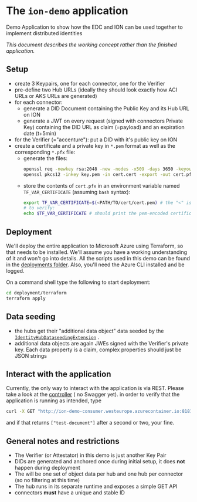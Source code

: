 # The `ion-demo` application

Demo Application to show how the EDC and ION can be used together to implement distributed identities

_This document describes the working concept rather than the finished application._

## Setup

- create 3 Keypairs, one for each connector, one for the Verifier
- pre-define two Hub URLs (ideally they should look exactly how ACI URLs or AKS URLs are generated)
- for each connector:
    + generate a DID Document containing the Public Key and its Hub URL on ION
    + generate a JWT on every request (signed with connectors Private Key) containing the DID URL as claim (=payload)
      and an expiration date (t+5min)
- for the Verifier (="accenture"): put a DID with it's public key on ION
- create a certificate and a private key in `*.pem` format as well as the corresponding `*.pfx` file:
    - generate the files:
       ```bash 
       openssl req -newkey rsa:2048 -new -nodes -x509 -days 3650 -keyout key.pem -out cert.pem
       openssl pkcs12 -inkey key.pem -in cert.cert -export -out cert.pfx
       ```
    - store the contents of `cert.pfx` in an environment variable named `TF_VAR_CERTIFICATE` (assuming `bash` syntax):
      ```bash
      export TF_VAR_CERTIFICATE=$(<PATH/TO/cert/cert.pem) # the "<" is important!
      # to verify:
      echo $TF_VAR_CERTIFICATE # should print the pem-encoded certificate
      ```

## Deployment

We'll deploy the entire application to Microsoft Azure using Terraform, so that needs to be installed. We'll assume you
have a working understanding of it and won't go into details. All the scripts used in this demo can be found in
the  [deployments folder](deployment/terraform). Also, you'll need the Azure CLI installed and be logged.

On a command shell type the following to start deployment:

```bash
cd deployment/terraform
terraform apply
```

## Data seeding

- the hubs get their "additional data object" data seeded by
  the [`IdentityHubDataseedingExtension`](extensions/dataseeding/hub/src/main/java/org/eclipse/dataspaceconnector/dataseeding/catalog/IdentityHubDataseedingExtension.java)
  .
- additional data objects are again JWEs signed with the Verifier's private key. Each data property is a claim, complex
  properties should just be JSON strings

## Interact with the application

Currently, the only way to interact with the application is via REST. Please take a look at
the [controller](extensions/public-rest-api/src/main/java/org/eclipse/dataspaceconnector/demo/api/rest/IonDemoApiController.java) (
no Swagger yet). in order to verify that the application is running as intended, type

```bash
curl -X GET "http://ion-demo-consumer.westeurope.azurecontainer.io:8181/api/catalog?connectorAddress=http://ion-demo-provider.westeurope.azurecontainer.io:8181"
```

and if that returns `["test-document"]` after a second or two, your fine.

## General notes and restrictions

- The Verifier (or Attestator) in this demo is just another Key Pair
- DIDs are generated and anchored once during initial setup, it does **not** happen during deployment
- The will be one set of object data per hub and one hub per connector (so no filtering at this time)
- The hub runs in its separate runtime and exposes a simple GET API
- connectors **must** have a unique and stable ID
